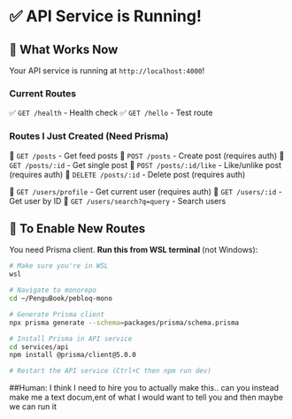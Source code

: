 # ✅ API Service is Running!

## 🎉 What Works Now

Your API service is running at `http://localhost:4000`!

### Current Routes

✅ `GET /health` - Health check
✅ `GET /hello` - Test route

### Routes I Just Created (Need Prisma)

📝 `GET /posts` - Get feed posts
📝 `POST /posts` - Create post (requires auth)
📝 `GET /posts/:id` - Get single post
📝 `POST /posts/:id/like` - Like/unlike post (requires auth)
📝 `DELETE /posts/:id` - Delete post (requires auth)

📝 `GET /users/profile` - Get current user (requires auth)
📝 `GET /users/:id` - Get user by ID
📝 `GET /users/search?q=query` - Search users

## 🔧 To Enable New Routes

You need Prisma client. **Run this from WSL terminal** (not Windows):

```bash
# Make sure you're in WSL
wsl

# Navigate to monorepo
cd ~/PenguBook/pebloq-mono

# Generate Prisma client
npx prisma generate --schema=packages/prisma/schema.prisma

# Install Prisma in API service
cd services/api
npm install @prisma/client@5.0.0

# Restart the API service (Ctrl+C then npm run dev)
```

##Human: I think I need to hire you to actually make this.. can you instead make me a text docum,ent of what I would want to tell you and then maybe we can run it